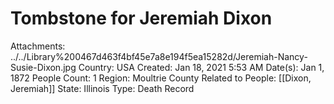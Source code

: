 # Tombstone for Jeremiah Dixon

Attachments: ../../Library%200467d463f4bf45e7a8e194f5ea15282d/Jeremiah-Nancy-Susie-Dixon.jpg
Country: USA
Created: Jan 18, 2021 5:53 AM
Date(s): Jan 1, 1872
People Count: 1
Region: Moultrie County
Related to People: [[Dixon, Jeremiah]]
State: Illinois
Type: Death Record